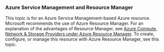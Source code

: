 ### Azure Service Management and Resource Manager
 
This topic is for an Azure Service Management-based Azure resource. Microsoft recommends the use of Azure Resource Manager. For an explanation of the advantages of Resource Manager, see [Azure Compute, Network & Storage Providers under Azure Resource Manager](virtual-machines-azurerm-versus-azuresm.md). To create, configure, or manage this resource with Azure Resource Manager, see this topic.

